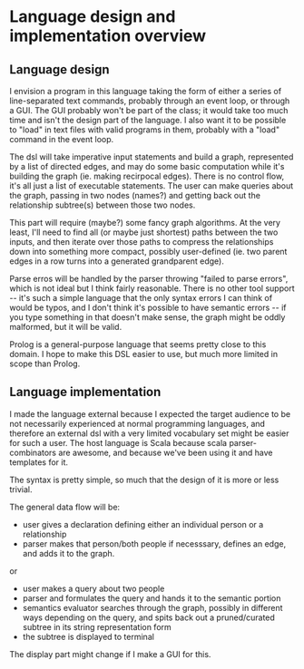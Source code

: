 # Language design and implementation overview

## Language design
I envision a program in this language taking the form of either a series of
line-separated text commands, probably through an event loop, or through a GUI.
The GUI probably won't be part of the class; it would take too much time and
isn't the design part of the language.  I also want it to be possible to "load"
in text files with valid programs in them, probably with a "load" command in the
event loop.

The dsl will take imperative input statements and build a graph, represented by
a list of directed edges, and may do some basic computation while it's building
the graph (ie. making recirpocal edges).  There is no control flow, it's all
just a list of executable statements.   The user can make queries about the
graph, passing in two nodes (names?) and getting back out the relationship
subtree(s) between those two nodes.

This part will require (maybe?) some fancy graph algorithms. At the very least,
I'll need to find all (or maybe just shortest) paths between the two inputs, and
then iterate over those paths to compress the relationships down into something
more compact, possibly user-defined (ie. two parent edges in a row turns into a
generated grandparent edge).

Parse erros will be handled by the parser throwing "failed to parse <what I
expected to see> errors", which is not ideal but I think fairly reasonable.
There is no other tool support -- it's such a simple language that the only
syntax errors I can think of would be typos, and I don't think it's possible to
have semantic errors -- if you type something in that doesn't make sense, the
graph might be oddly malformed, but it will be valid.

Prolog is a general-purpose language that seems pretty close to this domain.  I
hope to make this DSL easier to use, but much more limited in scope than Prolog.

## Language implementation

I made the language external because I expected the target audience to be not
necessarily experienced at normal programming languages, and therefore an
external dsl with a very limited vocabulary set might be easier for such a user.
The host language is Scala because scala parser-combinators are awesome, and
because we've been using it and have templates for it.

The syntax is pretty simple, so much that the design of it is more or less
trivial.

The general data flow will be:
* user gives a declaration defining either an individual person or a
relationship
* parser makes that person/both people if necesssary, defines an edge, and adds
it to the graph.

or

* user makes a query about two people
* parser and formulates the query and hands it to the semantic portion
* semantics evaluator searches through the graph, possibly in different ways
depending on the query, and spits back out a pruned/curated subtree in its
string representation form
* the subtree is displayed to terminal

The display part might change if I make a GUI for this.
